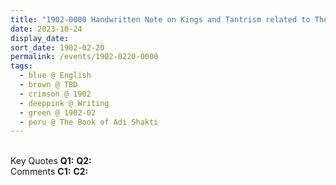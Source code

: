 ```yaml
---
title: "1902-0000 Handwritten Note on Kings and Tantrism related to The Book of Ādi Śhakti, Chapter 6"
date: 2023-10-24
display_date: 
sort_date: 1902-02-20
permalink: /events/1902-0220-0000
tags:
  - blue @ English
  - brown @ TBD
  - crimson @ 1902
  - deeppink @ Writing
  - green @ 1902-02
  - peru @ The Book of Adi Shakti
---
```


<br>

<wave-list>
  <list-title color="DarkSeaGreen" width="55">Key Quotes</list-title>
  <list-item color="BlanchedAlmond" width="280"><b>Q1:</b> <i></i></list-item>
  <list-item color="Lavender" width="280"><b>Q2:</b> <i></i></list-item>
</wave-list>

<br>

<wave-list>
  <list-title color="DarkSeaGreen" width="55">Comments</list-title>
  <list-item color="BlanchedAlmond" width="280"><b>C1:</b> <i></i></list-item>
  <list-item color="Lavender" width="280"><b>C2:</b> <i></i></list-item>
</wave-list>